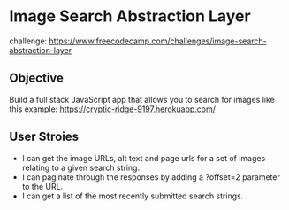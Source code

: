 # Image Search Abstraction Layer
challenge: https://www.freecodecamp.com/challenges/image-search-abstraction-layer

## Objective
Build a full stack JavaScript app that allows you to search for images like this example:
https://cryptic-ridge-9197.herokuapp.com/

## User Stroies
+ I can get the image URLs, alt text and page urls for a set of images relating to a given search string.
+ I can paginate through the responses by adding a ?offset=2 parameter to the URL.
+ I can get a list of the most recently submitted search strings.
